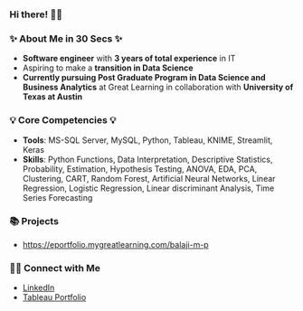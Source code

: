 ### **Hi there!** 🙋‍♂️

### ✨ **About Me in 30 Secs** ✨
- **Software engineer** with **3 years of total experience** in IT 
- Aspiring to make a **transition in Data Science**
- **Currently pursuing Post Graduate Program in Data Science and Business Analytics** at Great Learning in collaboration with **University of Texas at Austin**



### 💡 **Core Competencies** 💡

- **Tools**: MS-SQL Server, MySQL, Python, Tableau, KNIME, Streamlit, Keras
- **Skills**: Python Functions, Data Interpretation, Descriptive Statistics, Probability, Estimation, Hypothesis Testing, ANOVA, EDA, PCA, Clustering, CART, Random Forest, Artificial Neural Networks, Linear Regression, Logistic Regression, Linear discriminant Analysis, Time Series Forecasting


### **📚 Projects**
- https://eportfolio.mygreatlearning.com/balaji-m-p

### **🙌🏻 Connect with Me**
- [LinkedIn](https://www.linkedin.com/in/balaji-mp/)
- [Tableau Portfolio](https://public.tableau.com/app/profile/mpbalaji) 
